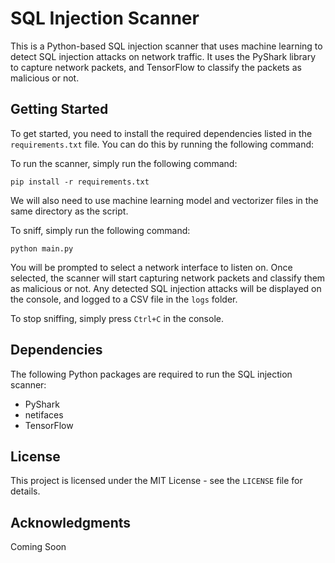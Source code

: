 # SQL Injection Scanner

This is a Python-based SQL injection scanner that uses machine learning to detect SQL injection attacks on network traffic. It uses the PyShark library to capture network packets, and TensorFlow to classify the packets as malicious or not.

## Getting Started

To get started, you need to install the required dependencies listed in the `requirements.txt` file. You can do this by running the following command:

To run the scanner, simply run the following command:

`pip install -r requirements.txt` 

We will also need to use machine learning model and vectorizer files in the same directory as the script.

To sniff, simply run the following command:

`python main.py` 

You will be prompted to select a network interface to listen on. Once selected, the scanner will start capturing network packets and classify them as malicious or not. Any detected SQL injection attacks will be displayed on the console, and logged to a CSV file in the `logs` folder.

To stop sniffing, simply press `Ctrl+C` in the console.

## Dependencies

The following Python packages are required to run the SQL injection scanner:

- PyShark
- netifaces
- TensorFlow

## License

This project is licensed under the MIT License - see the `LICENSE` file for details.

## Acknowledgments

Coming Soon
